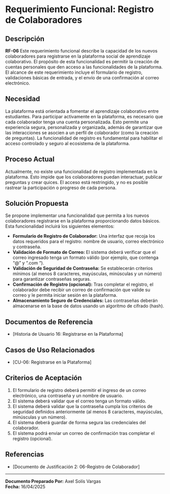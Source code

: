 # Requerimiento Funcional: Registro de Colaboradores

## Descripción  
**RF-06** Este requerimiento funcional describe la capacidad de los nuevos colaboradores para registrarse en la plataforma social de aprendizaje colaborativo. El propósito de esta funcionalidad es permitir la creación de cuentas personales que den acceso a las funcionalidades de la plataforma. El alcance de este requerimiento incluye el formulario de registro, validaciones básicas de entrada, y el envío de una confirmación al correo electrónico.

## Necesidad  
La plataforma está orientada a fomentar el aprendizaje colaborativo entre estudiantes. Para participar activamente en la plataforma, es necesario que cada colaborador tenga una cuenta personalizada. Esto permite una experiencia segura, personalizada y organizada, además de garantizar que las interacciones se asocien a un perfil de colaborador (como la creación de preguntas). La funcionalidad de registro es fundamental para habilitar el acceso controlado y seguro al ecosistema de la plataforma.

## Proceso Actual  
Actualmente, no existe una funcionalidad de registro implementada en la plataforma. Esto impide que los colaboradores puedan interactuar, publicar preguntas y crear quices. El acceso está restringido, y no es posible rastrear la participación o progreso de cada persona.

## Solución Propuesta  
Se propone implementar una funcionalidad que permita a los nuevos colaboradores registrarse en la plataforma proporcionando datos básicos. Esta funcionalidad incluirá los siguientes elementos:  
- **Formulario de Registro de Colaborador:** Una interfaz que recoja los datos requeridos para el registro: nombre de usuario, correo electrónico y contraseña.  
- **Validación de Formato de Correo:** El sistema deberá verificar que el correo ingresado tenga un formato válido (por ejemplo, que contenga “@” y “.com “).  
- **Validación de Seguridad de Contraseña:** Se establecerán criterios mínimos (al menos 8 caracteres, mayúsculas, minúsculas y un número) para garantizar contraseñas seguras.  
- **Confirmación de Registro (opcional):** Tras completar el registro, el colaborador debe recibir un correo de confirmación que valide su correo y le permita iniciar sesión en la plataforma.  
- **Almacenamiento Seguro de Credenciales:** Las contraseñas deberán almacenarse en la base de datos usando un algoritmo de cifrado (hash).

## Documentos de Referencia  
- [Historia de Usuario 16: Registrarse en la Plataforma]

## Casos de Uso Relacionados  
- [CU-06: Registrarse en la Plataforma]  

## Criterios de Aceptación  
1. El formulario de registro deberá permitir el ingreso de un correo electrónico, una contraseña y un nombre de usuario.  
2. El sistema deberá validar que el correo tenga un formato válido.  
3. El sistema deberá validar que la contraseña cumpla los criterios de seguridad definidos anteriormente (al menos 8 caracteres, mayúsculas, minúsculas y un número).  
4. El sistema deberá guardar de forma segura las credenciales del colaborador.  
5. El sistema podrá enviar un correo de confirmación tras completar el registro (opcional).

## Referencias  
- [Documento de Justificación 2: 06-Registro de Colaborador]

---

**Documento Preparado Por:** Axel Solís Vargas  
**Fecha:** 16/04/2025
